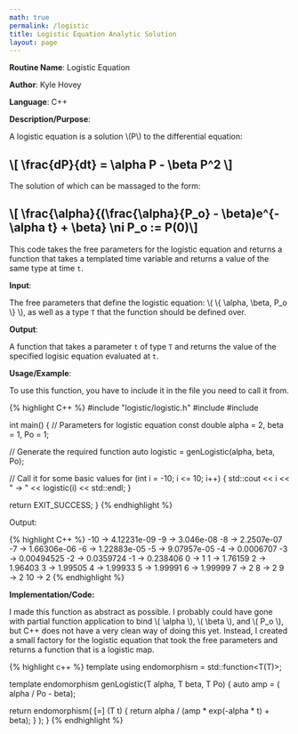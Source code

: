 ```yaml
---
math: true
permalink: /logistic
title: Logistic Equation Analytic Solution
layout: page
---
```


**Routine Name**: Logistic Equation

**Author**: Kyle Hovey

**Language**: C++

**Description/Purpose**:

A logistic equation is a solution \\(P\\) to the differential equation:

## \\[ \frac{dP}{dt} = \alpha P - \beta P^2 \\]

The solution of which can be massaged to the form:

## \\[ \frac{\alpha}{(\frac{\alpha}{P_o} - \beta)e^{-\alpha t} + \beta} \ni P_o := P(0)\\]

This code takes the free parameters for the logistic equation and returns a function that takes a templated time variable and returns a value of the same type at time `t`.

**Input**:

The free parameters that define the logistic equation: \\( \\{ \alpha, \beta, P_o \\} \\), as well as a type `T` that the function should be defined over.

**Output**:

A function that takes a parameter `t` of type `T` and returns the value of the specified logisic equation evaluated at `t`.

**Usage/Example**:

To use this function, you have to include it in the file you need to call it from.

{% highlight C++ %}
#include "logistic/logistic.h"
#include <limits>
#include <iostream>

int main() {
  // Parameters for logistic equation
  const double
    alpha = 2,
    beta = 1,
    Po = 1;

  // Generate the required function
  auto logistic = genLogistic<double>(alpha, beta, Po);

  // Call it for some basic values
  for (int i = -10; i <= 10; i++) {
    std::cout << i << " -> " << logistic(i) << std::endl;
  }

  return EXIT_SUCCESS;
}
{% endhighlight %}

Output:

{% highlight C++ %}
-10 -> 4.12231e-09
-9 -> 3.046e-08
-8 -> 2.2507e-07
-7 -> 1.66306e-06
-6 -> 1.22883e-05
-5 -> 9.07957e-05
-4 -> 0.0006707
-3 -> 0.00494525
-2 -> 0.0359724
-1 -> 0.238406
0 -> 1
1 -> 1.76159
2 -> 1.96403
3 -> 1.99505
4 -> 1.99933
5 -> 1.99991
6 -> 1.99999
7 -> 2
8 -> 2
9 -> 2
10 -> 2
{% endhighlight %}

**Implementation/Code:**

I made this function as abstract as possible. I probably could have gone with partial function application to bind \\( \alpha \\), \\( \beta \\), and \\( P_o \\), but C++ does not have a very clean way of doing this yet. Instead, I created a small factory for the logistic equation that took the free parameters and returns a function that is a logistic map.

{% highlight c++ %}
template <typename T>
using endomorphism = std::function<T(T)>;

template <typename T>
endomorphism<T> genLogistic(T alpha, T beta, T Po) {
  auto amp = ( alpha / Po - beta);

  return endomorphism<T>(
    [=] (T t) {
      return alpha / (amp * exp(-alpha * t) + beta);
    }
  );
}
{% endhighlight %}

